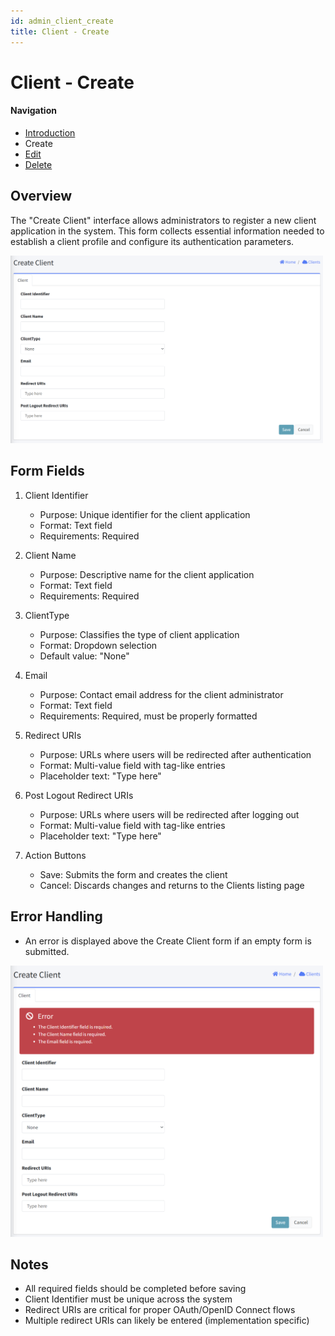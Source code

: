```yaml
---
id: admin_client_create
title: Client - Create
---
```


# Client - Create

#### Navigation
- [Introduction](Clients.md)
- Create
- [Edit](ClientEdit.md)
- [Delete](ClientDelete.md)

## Overview
The "Create Client" interface allows administrators to register a new client application in the system. This form collects essential information needed to establish a client profile and configure its authentication parameters.

<img src="../images/AdminClientCreate.png" alt="Create Client" width="500"/>

## Form Fields
1. Client Identifier
   - Purpose: Unique identifier for the client application
   - Format: Text field
   - Requirements: Required
   
2. Client Name
   - Purpose: Descriptive name for the client application
   - Format: Text field
   - Requirements: Required
   
3. ClientType
   - Purpose: Classifies the type of client application
   - Format: Dropdown selection
   - Default value: "None"

4. Email
   - Purpose: Contact email address for the client administrator
   - Format: Text field
   - Requirements: Required, must be properly formatted

5. Redirect URIs
   - Purpose: URLs where users will be redirected after authentication
   - Format: Multi-value field with tag-like entries
   - Placeholder text: "Type here"
   
6. Post Logout Redirect URIs
   - Purpose: URLs where users will be redirected after logging out
   - Format: Multi-value field with tag-like entries
   - Placeholder text: "Type here"

7. Action Buttons
   - Save: Submits the form and creates the client
   - Cancel: Discards changes and returns to the Clients listing page

## Error Handling
- An error is displayed above the Create Client form if an empty form is submitted.

<img src="../images/AdminClientCreateRequiredError.png" alt="Create client required error" width="500"/>

## Notes
- All required fields should be completed before saving
- Client Identifier must be unique across the system
- Redirect URIs are critical for proper OAuth/OpenID Connect flows
- Multiple redirect URIs can likely be entered (implementation specific)
